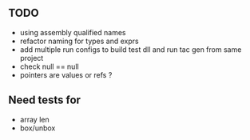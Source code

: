 ## TODO

- using assembly qualified names 
- refactor naming for types and exprs 
- add multiple run configs to build test dll and run tac gen from same project 
- check null == null 
- pointers are values or refs ? 

## Need tests for 

- array len 
- box/unbox

